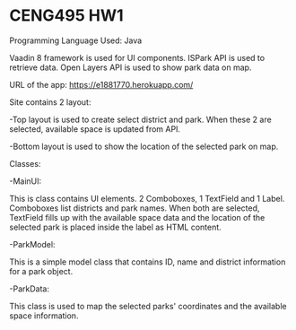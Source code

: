 # CENG495 HW1
Programming Language Used: Java

Vaadin 8 framework is used for UI components. ISPark API is used to retrieve data. Open Layers API is used to show park data on map.

URL of the app: https://e1881770.herokuapp.com/

Site contains 2 layout:

-Top layout is used to create select district and park. When these 2 are selected, available space is updated from API.

-Bottom layout is used to show the location of the selected park on map.

Classes:

-MainUI:

  This is class contains UI elements. 2 Comboboxes, 1 TextField and 1 Label. Comboboxes list districts and park names. When both are selected, TextField fills up with the available space data and the location of the selected park is placed inside the label as HTML content.
  
-ParkModel:

  This is a simple model class that contains ID, name and district information for a park object.
  
-ParkData:

  This class is used to map the selected parks' coordinates and the available space information.
